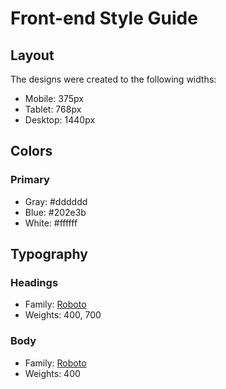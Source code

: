 # Front-end Style Guide

## Layout

The designs were created to the following widths:

- Mobile: 375px
- Tablet: 768px
- Desktop: 1440px

## Colors

### Primary

- Gray: #dddddd
- Blue: #202e3b
- White: #ffffff

## Typography

### Headings

- Family: [Roboto](https://fonts.google.com/specimen/Roboto)
- Weights: 400, 700

### Body

- Family: [Roboto](https://fonts.google.com/specimen/Roboto)
- Weights: 400
